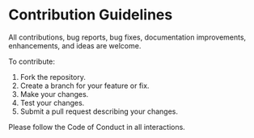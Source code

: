 # Contribution Guidelines

All contributions, bug reports, bug fixes, documentation improvements, enhancements, and ideas are welcome.

To contribute:

1. Fork the repository.
2. Create a branch for your feature or fix.
3. Make your changes.
4. Test your changes.
5. Submit a pull request describing your changes.

Please follow the Code of Conduct in all interactions.
